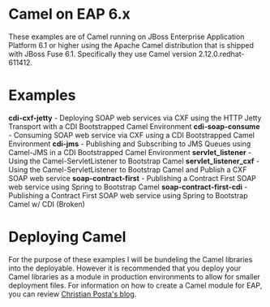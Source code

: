 # Camel on EAP 6.x
These examples are of Camel running on JBoss Enterprise Application Platform 6.1 or higher using the Apache Camel distribution that is shipped with JBoss Fuse 6.1. Specifically they use Camel version 2.12.0.redhat-611412.

# Examples
**cdi-cxf-jetty** - Deploying SOAP web services via CXF using the HTTP Jetty Transport with a CDI Bootstrapped Camel Environment
**cdi-soap-consume** - Consuming SOAP web service via CXF using a CDI Bootstrapped Camel Environment
**cdi-jms** - Publishing and Subscribing to JMS Queues using Camel-JMS in a CDI Bootstrapped Camel Environment
**servlet_listener** - Using the Camel-ServletListener to Bootstrap Camel
**servlet_listener_cxf** - Using the Camel-ServletListener to Bootstrap Camel and Publish a CXF SOAP web service
**soap-contract-first** - Publishing a Contract First SOAP web service using Spring to Bootstrap Camel
**soap-contract-first-cdi** - Publishing a Contract First SOAP web service using Spring to Bootstrap Camel w/ CDI (Broken)

# Deploying Camel
For the purpose of these examples I will be bundeling the Camel libraries into the deployable. However it is recommended that you deploy your Camel libraries as a module in production environments to allow for smaller deployment files. For information on how to create a Camel module for EAP, you can review [Christian Posta's blog](http://www.christianposta.com/blog/?p=396).
